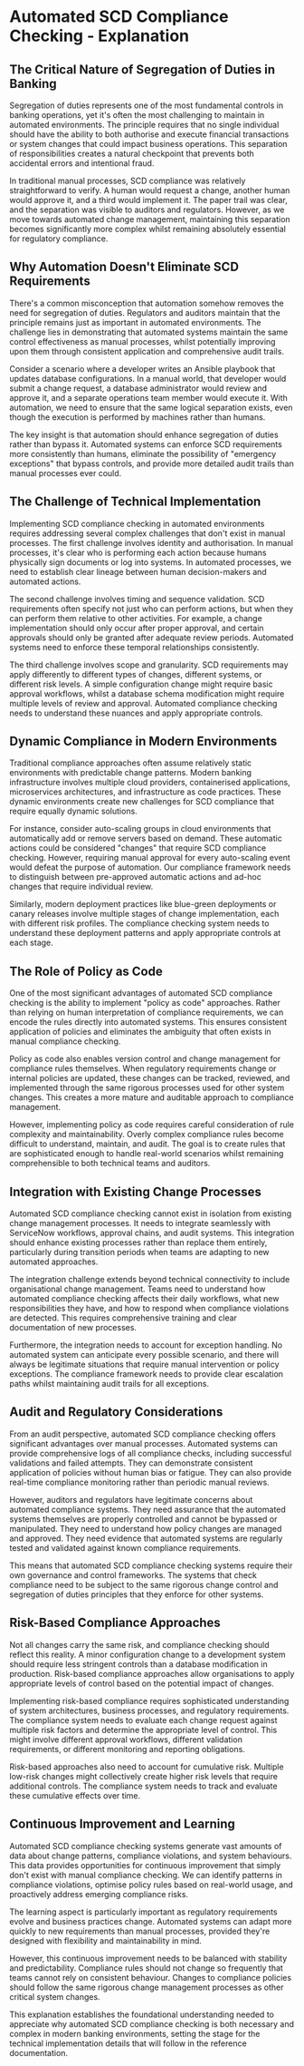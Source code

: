 # Automated SCD Compliance Checking - Explanation

## The Critical Nature of Segregation of Duties in Banking

Segregation of duties represents one of the most fundamental controls in banking operations, yet it's often the most challenging to maintain in automated environments. The principle requires that no single individual should have the ability to both authorise and execute financial transactions or system changes that could impact business operations. This separation of responsibilities creates a natural checkpoint that prevents both accidental errors and intentional fraud.

In traditional manual processes, SCD compliance was relatively straightforward to verify. A human would request a change, another human would approve it, and a third would implement it. The paper trail was clear, and the separation was visible to auditors and regulators. However, as we move towards automated change management, maintaining this separation becomes significantly more complex whilst remaining absolutely essential for regulatory compliance.

## Why Automation Doesn't Eliminate SCD Requirements

There's a common misconception that automation somehow removes the need for segregation of duties. Regulators and auditors maintain that the principle remains just as important in automated environments. The challenge lies in demonstrating that automated systems maintain the same control effectiveness as manual processes, whilst potentially improving upon them through consistent application and comprehensive audit trails.

Consider a scenario where a developer writes an Ansible playbook that updates database configurations. In a manual world, that developer would submit a change request, a database administrator would review and approve it, and a separate operations team member would execute it. With automation, we need to ensure that the same logical separation exists, even though the execution is performed by machines rather than humans.

The key insight is that automation should enhance segregation of duties rather than bypass it. Automated systems can enforce SCD requirements more consistently than humans, eliminate the possibility of "emergency exceptions" that bypass controls, and provide more detailed audit trails than manual processes ever could.

## The Challenge of Technical Implementation

Implementing SCD compliance checking in automated environments requires addressing several complex challenges that don't exist in manual processes. The first challenge involves identity and authorisation. In manual processes, it's clear who is performing each action because humans physically sign documents or log into systems. In automated processes, we need to establish clear lineage between human decision-makers and automated actions.

The second challenge involves timing and sequence validation. SCD requirements often specify not just who can perform actions, but when they can perform them relative to other activities. For example, a change implementation should only occur after proper approval, and certain approvals should only be granted after adequate review periods. Automated systems need to enforce these temporal relationships consistently.

The third challenge involves scope and granularity. SCD requirements may apply differently to different types of changes, different systems, or different risk levels. A simple configuration change might require basic approval workflows, whilst a database schema modification might require multiple levels of review and approval. Automated compliance checking needs to understand these nuances and apply appropriate controls.

## Dynamic Compliance in Modern Environments

Traditional compliance approaches often assume relatively static environments with predictable change patterns. Modern banking infrastructure involves multiple cloud providers, containerised applications, microservices architectures, and infrastructure as code practices. These dynamic environments create new challenges for SCD compliance that require equally dynamic solutions.

For instance, consider auto-scaling groups in cloud environments that automatically add or remove servers based on demand. These automatic actions could be considered "changes" that require SCD compliance checking. However, requiring manual approval for every auto-scaling event would defeat the purpose of automation. Our compliance framework needs to distinguish between pre-approved automatic actions and ad-hoc changes that require individual review.

Similarly, modern deployment practices like blue-green deployments or canary releases involve multiple stages of change implementation, each with different risk profiles. The compliance checking system needs to understand these deployment patterns and apply appropriate controls at each stage.

## The Role of Policy as Code

One of the most significant advantages of automated SCD compliance checking is the ability to implement "policy as code" approaches. Rather than relying on human interpretation of compliance requirements, we can encode the rules directly into automated systems. This ensures consistent application of policies and eliminates the ambiguity that often exists in manual compliance checking.

Policy as code also enables version control and change management for compliance rules themselves. When regulatory requirements change or internal policies are updated, these changes can be tracked, reviewed, and implemented through the same rigorous processes used for other system changes. This creates a more mature and auditable approach to compliance management.

However, implementing policy as code requires careful consideration of rule complexity and maintainability. Overly complex compliance rules become difficult to understand, maintain, and audit. The goal is to create rules that are sophisticated enough to handle real-world scenarios whilst remaining comprehensible to both technical teams and auditors.

## Integration with Existing Change Processes

Automated SCD compliance checking cannot exist in isolation from existing change management processes. It needs to integrate seamlessly with ServiceNow workflows, approval chains, and audit systems. This integration should enhance existing processes rather than replace them entirely, particularly during transition periods when teams are adapting to new automated approaches.

The integration challenge extends beyond technical connectivity to include organisational change management. Teams need to understand how automated compliance checking affects their daily workflows, what new responsibilities they have, and how to respond when compliance violations are detected. This requires comprehensive training and clear documentation of new processes.

Furthermore, the integration needs to account for exception handling. No automated system can anticipate every possible scenario, and there will always be legitimate situations that require manual intervention or policy exceptions. The compliance framework needs to provide clear escalation paths whilst maintaining audit trails for all exceptions.

## Audit and Regulatory Considerations

From an audit perspective, automated SCD compliance checking offers significant advantages over manual processes. Automated systems can provide comprehensive logs of all compliance checks, including successful validations and failed attempts. They can demonstrate consistent application of policies without human bias or fatigue. They can also provide real-time compliance monitoring rather than periodic manual reviews.

However, auditors and regulators have legitimate concerns about automated compliance systems. They need assurance that the automated systems themselves are properly controlled and cannot be bypassed or manipulated. They need to understand how policy changes are managed and approved. They need evidence that automated systems are regularly tested and validated against known compliance requirements.

This means that automated SCD compliance checking systems require their own governance and control frameworks. The systems that check compliance need to be subject to the same rigorous change control and segregation of duties principles that they enforce for other systems.

## Risk-Based Compliance Approaches

Not all changes carry the same risk, and compliance checking should reflect this reality. A minor configuration change to a development system should require less stringent controls than a database modification in production. Risk-based compliance approaches allow organisations to apply appropriate levels of control based on the potential impact of changes.

Implementing risk-based compliance requires sophisticated understanding of system architectures, business processes, and regulatory requirements. The compliance system needs to evaluate each change request against multiple risk factors and determine the appropriate level of control. This might involve different approval workflows, different validation requirements, or different monitoring and reporting obligations.

Risk-based approaches also need to account for cumulative risk. Multiple low-risk changes might collectively create higher risk levels that require additional controls. The compliance system needs to track and evaluate these cumulative effects over time.

## Continuous Improvement and Learning

Automated SCD compliance checking systems generate vast amounts of data about change patterns, compliance violations, and system behaviours. This data provides opportunities for continuous improvement that simply don't exist with manual compliance checking. We can identify patterns in compliance violations, optimise policy rules based on real-world usage, and proactively address emerging compliance risks.

The learning aspect is particularly important as regulatory requirements evolve and business practices change. Automated systems can adapt more quickly to new requirements than manual processes, provided they're designed with flexibility and maintainability in mind.

However, this continuous improvement needs to be balanced with stability and predictability. Compliance rules should not change so frequently that teams cannot rely on consistent behaviour. Changes to compliance policies should follow the same rigorous change management processes as other critical system changes.

This explanation establishes the foundational understanding needed to appreciate why automated SCD compliance checking is both necessary and complex in modern banking environments, setting the stage for the technical implementation details that will follow in the reference documentation.